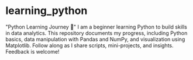 # learning_python
 "Python Learning Journey 🚀" I am a beginner learning Python to build skills in data analytics. This repository documents my progress, including Python basics, data manipulation with Pandas and NumPy, and visualization using Matplotlib. Follow along as I share scripts, mini-projects, and insights. Feedback is welcome!
